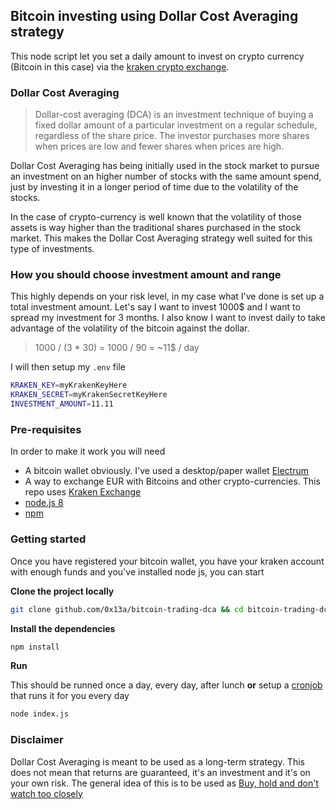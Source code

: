 ## Bitcoin investing using Dollar Cost Averaging strategy

This node script let you set a daily amount to invest on crypto currency (Bitcoin in this case) via the [kraken crypto exchange](https://kraken.com).

### Dollar Cost Averaging

> Dollar-cost averaging (DCA) is an investment technique of buying a fixed dollar amount of a particular investment on a regular schedule, regardless of the share price. The investor purchases more shares when prices are low and fewer shares when prices are high.

Dollar Cost Averaging has being initially used in the stock market to pursue an investment on an higher number of stocks with the same amount spend, just by investing it in a longer period of time due to the volatility of the stocks.

In the case of crypto-currency is well known that the volatility of those assets is way higher than the traditional shares purchased in the stock market. This makes the Dollar Cost Averaging strategy well suited for this type of investments.

### How you should choose investment amount and range
This highly depends on your risk level, in my case what I've done is set up a total investment amount.
Let's say I want to invest 1000$ and I want to spread my investment for 3 months. I also know I want to invest daily to take advantage of the volatility of the bitcoin against the dollar.

> 1000 / (3 * 30) = 1000 / 90 = ~11$ / day

I will then setup my `.env` file

```sh
KRAKEN_KEY=myKrakenKeyHere
KRAKEN_SECRET=myKrakenSecretKeyHere
INVESTMENT_AMOUNT=11.11
```

### Pre-requisites

In order to make it work you will need

- A bitcoin wallet obviously. I've used a desktop/paper wallet [Electrum](https://electrum.org)
- A way to exchange EUR with Bitcoins and other crypto-currencies. This repo uses [Kraken Exchange](https://kraken.com)
- [node.js 8](https://nodejs.org)
- [npm](https://www.npmjs.com/)

### Getting started
Once you have registered your bitcoin wallet, you have your kraken account with enough funds and you've installed node js, you can start

**Clone the project locally**
```sh
git clone github.com/0x13a/bitcoin-trading-dca && cd bitcoin-trading-dca
```

**Install the dependencies**
```sh
npm install
```

**Run**

This should be runned once a day, every day, after lunch **or** setup a [cronjob](https://www.cyberciti.biz/faq/how-do-i-add-jobs-to-cron-under-linux-or-unix-oses/) that runs it for you every day
```sh
node index.js
```

### Disclaimer

Dollar Cost Averaging is meant to be used as a long-term strategy. This does not mean that returns are guaranteed, it's an investment and it's on your own risk. The general idea of this is to be used as [Buy, hold and don't watch too closely](https://www.cnbc.com/2016/03/04/warren-buffett-buy-hold-and-dont-watch-too-closely.html)

